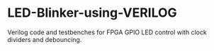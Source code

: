 # LED-Blinker-using-VERILOG
Verilog code and testbenches for FPGA GPIO LED control with clock dividers and debouncing.
